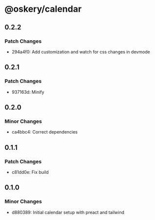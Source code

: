 # @oskery/calendar

## 0.2.2

### Patch Changes

- 294a4f0: Add customization and watch for css changes in devmode

## 0.2.1

### Patch Changes

- 937163d: Minify

## 0.2.0

### Minor Changes

- ca4bbc4: Correct dependencies

## 0.1.1

### Patch Changes

- c81dd0e: Fix build

## 0.1.0

### Minor Changes

- d880389: Initial calendar setup with preact and tailwind
